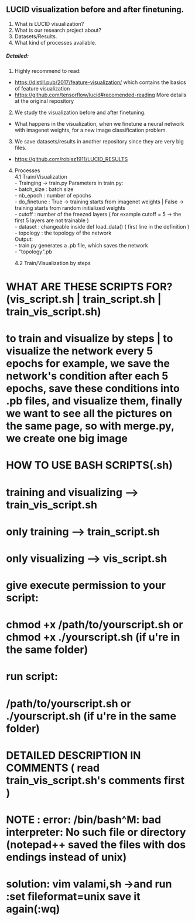 ## LUCID visualization before and after finetuning.

1. What is LUCID visualization?
2. What is our research project about?
3. Datasets/Results.
4. What kind of processes available.

##### Detailed:
1. Highly recommend to read:
 - https://distill.pub/2017/feature-visualization/
   which contains the basics of feature visualization
 - https://github.com/tensorflow/lucid#recomended-reading
   More details at the original repository
2. We study the visualization before and after finetuning.
 - What happens in the visualization, when we finetune a neural network with imagenet weights, for a new image classification problem.
   
3. We save datasets/results in another repository since they are very big files.
 - https://github.com/robisz1911/LUCID_RESULTS

4. Processes<br/>
   4.1 Train/Visualization<br/>
       - Trainging -> train.py
       Parameters in train.py:<br/>
        - batch_size  : batch size<br/>
        - nb_epoch    : number of epochs<br/>
        - do_finetune : True -> training starts from imagenet weights | False -> training starts from random initialized weights<br/>
        - cutoff      : number of the freezed layers ( for example cutoff = 5 -> the first 5 layers are not trainable )<br/>
        - dataset     : changeable inside def load_data()  ( first line in the definition )<br/>
        - topology    : the topology of the network<br/>
       Output:<br/>
        - train.py generates a .pb file, which saves the network<br/>
        - "topology".pb <br/>
           
   4.2 Train/Visualization by steps

# WHAT ARE THESE SCRIPTS FOR? (vis_script.sh | train_script.sh | train_vis_script.sh)
# to train and visualize by steps | to visualize the network every 5 epochs for example, we save the network's condition after each 5 epochs, save these conditions into .pb files, and visualize them, finally we want to see all the pictures on the same page, so with merge.py, we create one big image


# HOW TO USE BASH SCRIPTS(.sh)
# training and visualizing --> train_vis_script.sh
# only training            --> train_script.sh
# only visualizing         --> vis_script.sh
# give execute permission to your script:
#      chmod +x /path/to/yourscript.sh   or chmod +x ./yourscript.sh (if u're in the same folder)
# run script:
#      /path/to/yourscript.sh            or ./yourscript.sh (if u're in the same folder)


# DETAILED DESCRIPTION IN COMMENTS ( read train_vis_script.sh's comments first )
 
# NOTE : error:  /bin/bash^M: bad interpreter: No such file or directory    (notepad++ saved the files with dos endings instead of unix)
#        solution:  vim valami,sh  ->and run    :set fileformat=unix   save it again(:wq)

